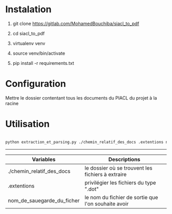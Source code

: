 # Instalation

1. git clone https://gitlab.com/MohamedBouchiba/siacl_to_pdf

2. cd siacl_to_pdf

3. virtualenv venv

4. source venv/bin/activate 

5. pip install -r requirements.txt


# Configuration

Mettre le dossier contentant tous les documents du PIACL du projet à la racine


# Utilisation

```bash

python extraction_et_parsing.py ./chemin_relatif_des_docs .extentions nom_de_sauegarde_du_ficher

```

- - - -


Variables  | Descriptions
------------- | -------------
./chemin_relatif_des_docs  | le dossier où se trouvent les fichiers à extraire
.extentions  | privilégier les fichiers du type ".dot"
nom_de_sauegarde_du_ficher | le nom du fichier de sortie que l'on souhaite avoir